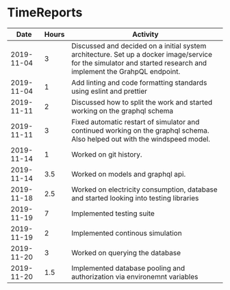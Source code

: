 # TimeReports

| Date  |      Hours    | Activity                                       |
| ----------- | ------- |------------------------------------------------
| 2019-11-04  | 3       | Discussed and decided on a initial system architecture. Set up a docker image/service for the simulator and started research and implement the GrahpQL endpoint.             |
|2019-11-04   | 1       | Add linting and code formatting standards using eslint and prettier|
|2019-11-11   | 2				| Discussed how to split the work and started working on the graphql schema |
|2019-11-11   | 3				| Fixed automatic restart of simulator and continued working on the graphql schema. Also helped out with the windspeed model.|
|2019-11-14   | 1				| Worked on git history. |
|2019-11-14		| 3.5				| Worked on models and graphql api.|
|2019-11-18		| 2.5			| Worked on electricity consumption, database and started looking into testing libraries |
|2019-11-19		| 7			| Implemented testing suite |
|2019-11-19		| 2			| Implemented continous simulation |
|2019-11-20		| 3			| Worked on querying the database |
|2019-11-20		| 1.5			| Implemented database pooling and authorization via environemnt variables |
